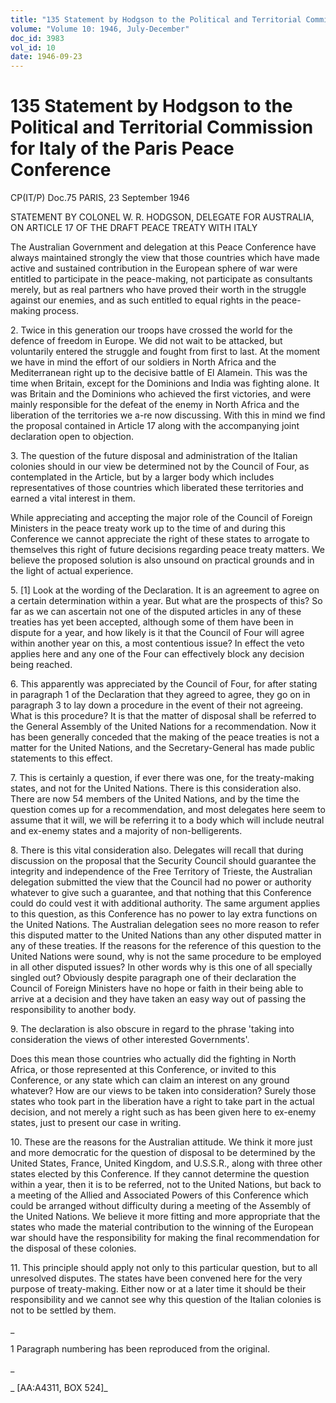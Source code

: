 ```yaml
---
title: "135 Statement by Hodgson to the Political and Territorial Commission for Italy of the Paris Peace Conference"
volume: "Volume 10: 1946, July-December"
doc_id: 3983
vol_id: 10
date: 1946-09-23
---
```


# 135 Statement by Hodgson to the Political and Territorial Commission for Italy of the Paris Peace Conference

CP(IT/P) Doc.75 PARIS, 23 September 1946

STATEMENT BY COLONEL W. R. HODGSON, DELEGATE FOR AUSTRALIA, ON ARTICLE 17 OF THE DRAFT PEACE TREATY WITH ITALY

The Australian Government and delegation at this Peace Conference have always maintained strongly the view that those countries which have made active and sustained contribution in the European sphere of war were entitled to participate in the peace-making, not participate as consultants merely, but as real partners who have proved their worth in the struggle against our enemies, and as such entitled to equal rights in the peace-making process.

2\. Twice in this generation our troops have crossed the world for the defence of freedom in Europe. We did not wait to be attacked, but voluntarily entered the struggle and fought from first to last. At the moment we have in mind the effort of our soldiers in North Africa and the Mediterranean right up to the decisive battle of El Alamein. This was the time when Britain, except for the Dominions and India was fighting alone. It was Britain and the Dominions who achieved the first victories, and were mainly responsible for the defeat of the enemy in North Africa and the liberation of the territories we a-re now discussing. With this in mind we find the proposal contained in Article 17 along with the accompanying joint declaration open to objection.

3\. The question of the future disposal and administration of the Italian colonies should in our view be determined not by the Council of Four, as contemplated in the Article, but by a larger body which includes representatives of those countries which liberated these territories and earned a vital interest in them.

While appreciating and accepting the major role of the Council of Foreign Ministers in the peace treaty work up to the time of and during this Conference we cannot appreciate the right of these states to arrogate to themselves this right of future decisions regarding peace treaty matters. We believe the proposed solution is also unsound on practical grounds and in the light of actual experience.

5\. [1] Look at the wording of the Declaration. It is an agreement to agree on a certain determination within a year. But what are the prospects of this? So far as we can ascertain not one of the disputed articles in any of these treaties has yet been accepted, although some of them have been in dispute for a year, and how likely is it that the Council of Four will agree within another year on this, a most contentious issue? In effect the veto applies here and any one of the Four can effectively block any decision being reached.

6\. This apparently was appreciated by the Council of Four, for after stating in paragraph 1 of the Declaration that they agreed to agree, they go on in paragraph 3 to lay down a procedure in the event of their not agreeing. What is this procedure? It is that the matter of disposal shall be referred to the General Assembly of the United Nations for a recommendation. Now it has been generally conceded that the making of the peace treaties is not a matter for the United Nations, and the Secretary-General has made public statements to this effect.

7\. This is certainly a question, if ever there was one, for the treaty-making states, and not for the United Nations. There is this consideration also. There are now 54 members of the United Nations, and by the time the question comes up for a recommendation, and most delegates here seem to assume that it will, we will be referring it to a body which will include neutral and ex-enemy states and a majority of non-belligerents.

8\. There is this vital consideration also. Delegates will recall that during discussion on the proposal that the Security Council should guarantee the integrity and independence of the Free Territory of Trieste, the Australian delegation submitted the view that the Council had no power or authority whatever to give such a guarantee, and that nothing that this Conference could do could vest it with additional authority. The same argument applies to this question, as this Conference has no power to lay extra functions on the United Nations. The Australian delegation sees no more reason to refer this disputed matter to the United Nations than any other disputed matter in any of these treaties. If the reasons for the reference of this question to the United Nations were sound, why is not the same procedure to be employed in all other disputed issues? In other words why is this one of all specially singled out? Obviously despite paragraph one of their declaration the Council of Foreign Ministers have no hope or faith in their being able to arrive at a decision and they have taken an easy way out of passing the responsibility to another body.

9\. The declaration is also obscure in regard to the phrase 'taking into consideration the views of other interested Governments'.

Does this mean those countries who actually did the fighting in North Africa, or those represented at this Conference, or invited to this Conference, or any state which can claim an interest on any ground whatever? How are our views to be taken into consideration? Surely those states who took part in the liberation have a right to take part in the actual decision, and not merely a right such as has been given here to ex-enemy states, just to present our case in writing.

10\. These are the reasons for the Australian attitude. We think it more just and more democratic for the question of disposal to be determined by the United States, France, United Kingdom, and U.S.S.R., along with three other states elected by this Conference. If they cannot determine the question within a year, then it is to be referred, not to the United Nations, but back to a meeting of the Allied and Associated Powers of this Conference which could be arranged without difficulty during a meeting of the Assembly of the United Nations. We believe it more fitting and more appropriate that the states who made the material contribution to the winning of the European war should have the responsibility for making the final recommendation for the disposal of these colonies.

11\. This principle should apply not only to this particular question, but to all unresolved disputes. The states have been convened here for the very purpose of treaty-making. Either now or at a later time it should be their responsibility and we cannot see why this question of the Italian colonies is not to be settled by them.

_

1 Paragraph numbering has been reproduced from the original.

_

_ [AA:A4311, BOX 524]_
